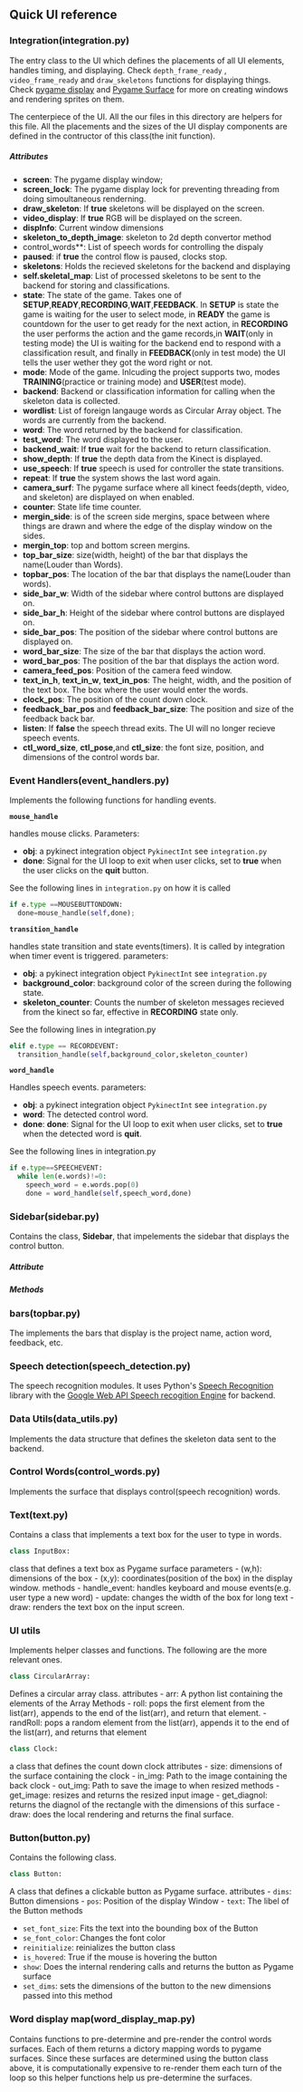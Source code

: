 ## Quick UI reference 

### Integration(integration.py)
The entry class to the UI which defines the placements of all UI elements, handles timing, and displaying. Check `depth_frame_ready` , `video_frame_ready` and `draw_skeletons` functions for displaying things. Check [pygame display](https://www.pygame.org/docs/ref/display.html) and [Pygame Surface](https://www.pygame.org/docs/ref/surface.html) for more on creating windows and rendering sprites on them. 

The centerpiece of the UI. All the our files in this directory are helpers for this file. All the placements and the sizes of the UI display components are defined in the contructor of this class(the init function).

##### Attributes 
* **screen**: The pygame display window;
* **screen_lock**: The pygame display lock for preventing threading from doing simoultaneous renderning.
* **draw_skeleton**: If **true** skeletons will be displayed on the screen. 
* **video_display**: If **true** RGB will be displayed on the screen.
* **dispInfo**: Current window dimensions
* **skeleton_to_depth_image**: skeleton to 2d depth convertor method
* control_words**: List of speech words for controlling the dispaly
* **paused**: if **true** the control flow is paused, clocks stop.
* **skeletons**: Holds the recieved skeletons for the backend and displaying 
* **self.skeletal_map**: List of processed skeletons to be sent to the backend for storing and classifications.
* **state**: The state of the game. Takes one of **SETUP**,**READY**,**RECORDING**,**WAIT**,**FEEDBACK**. In **SETUP** is state the game is waiting for the user to select mode, in **READY** the game is countdown for the user to get ready for the next action, in **RECORDING** the user performs the action and the game records,in **WAIT**(only in testing mode) the UI is waiting for the backend end to respond with a classification result, and finally in **FEEDBACK**(only in test mode) the UI tells the user wether they got the word right or not.
* **mode**: Mode of the game. Inlcuding the project supports two, modes **TRAINING**(practice or training mode) and **USER**(test mode).
* **backend**: Backend or classification information for calling when the skeleton data is collected.
* **wordlist**: List of foreign langauge words as Circular Array object. The words are currently from the backend. 
* **word**: The word returned by the backend for classification.
* **test_word**: The word displayed to the user.
* **backend_wait**: If **true** wait for the backend to return classification.
* **show_depth**: If **true** the depth data from the Kinect is displayed.
* **use_speech**: If **true** speech is used for controller the state transitions.
* **repeat**: If **true** the system shows the last word again.
* **camera_surf**: The pygame surface where all kinect feeds(depth, video, and skeleton) are displayed on when enabled.
* **counter**: State life time counter. 
* **mergin_side**: is of the screen side mergins, space between where things are drawn and where the edge of the display window on the sides.
* **mergin_top**: top and bottom screen mergins.
* **top_bar_size**: size(width, height) of the bar that displays the name(Louder than Words).
* **topbar_pos**: The location of the bar that displays the name(Louder than words).
* **side_bar_w**: Width of the sidebar where control buttons are displayed on.
* **side_bar_h**: Height of the sidebar where control buttons are displayed on.
* **side_bar_pos**: The position of the sidebar where control buttons are displayed on.
* **word_bar_size**: The size of the bar that displays the action word. 
* **word_bar_pos**: The position of the bar that displays the action word.
* **camera_feed_pos**: Position of the camera feed window. 
* **text_in_h**, **text_in_w**, **text_in_pos**: The height, width, and the position of the text box. The box where the user would enter the words.
* **clock_pos**: The position of the count down clock.
* **feedback_bar_pos** and **feedback_bar_size**: The position and size of the feedback back bar.
* **listen**: If **false** the speech thread exits. The UI will no longer recieve speech events.
* **ctl_word_size**, **ctl_pose**,and **ctl_size**: the font size, position, and dimensions of the control words bar.


### Event Handlers(event_handlers.py)
Implements the following functions for handling events.

**`mouse_handle`**

handles mouse clicks.
Parameters:
- **obj**: a pykinect integration object `PykinectInt` see `integration.py`
- **done**: Signal for the UI loop to exit when user clicks, set to **true** when the user clicks on the **quit** button.
   
See the following lines in `integration.py` on how it is called
```python 
if e.type ==MOUSEBUTTONDOWN:
  done=mouse_handle(self,done);
```

**`transition_handle`**

handles state transition and state events(timers). It is called by integration when timer event is triggered.
parameters:
- **obj**: a pykinect integration object `PykinectInt` see `integration.py`
- **background_color**: background color of the screen during the following state.
- **skeleton_counter**: Counts the number of skeleton messages recieved from the kinect so far, effective in **RECORDING** state only.

See the following lines in integration.py
```python 
elif e.type == RECORDEVENT:
  transition_handle(self,background_color,skeleton_counter)
```
**`word_handle`**

Handles speech events. 
parameters:
- **obj**: a pykinect integration object `PykinectInt` see `integration.py`
- **word**: The detected control word.
- **done**: **done**: Signal for the UI loop to exit when user clicks, set to **true** when the detected word is **quit**.

See the following lines in integration.py
```python
if e.type==SPEECHEVENT:
  while len(e.words)!=0:
    speech_word = e.words.pop(0)
    done = word_handle(self,speech_word,done)
```

### Sidebar(sidebar.py)

Contains the class, **Sidebar**, that impelements the sidebar that displays the control button. 
##### Attribute
##### Methods 


### bars(topbar.py)

The implements the bars that display is the project name, action word, feedback, etc.

### Speech detection(speech_detection.py)

The speech recognition modules. It uses Python's [Speech Recognition]() library with the [Google Web API Speech recogition Engine]() for backend.
### 

### Data Utils(data_utils.py)
Implements the data structure that defines the skeleton data sent to the backend. 

### Control Words(control_words.py)

Implements the surface that displays control(speech recognition) words.

### Text(text.py)
Contains a class that implements a text box for the user to type in words.
```python
class InputBox:
```
 class that defines a text box as Pygame surface
  parameters 
    - (w,h): dimensions of the box
    - (x,y): coordinates(position of the box) in the display window.
  methods
    - handle_event: handles keyboard and mouse events(e.g. user type a new word) 
    - update: changes the width of the box for long text 
    - draw: renders the text box on the input screen.

### UI utils 

Implements helper classes and functions. The following are the more relevant ones.
```python
class CircularArray:
```
 Defines a circular array class.
  attributes
    - arr: A python list containing the elements of the Array
  Methods
    - roll: pops the first element from the list(arr), appends to the end of the list(arr), and return that element.
    - randRoll: pops a random element from the list(arr), appends it to the end of the list(arr), and returns that element 

```python
class Clock:
```
a class that defines the count down clock
  attributes
    - size: dimensions of the surface containing the clock
    - in_img: Path to the image containing the back clock
    - out_img: Path to save the image to when resized
  methods
    - get_image: resizes and returns the resized input image
    - get_diagnol: returns the diagnol of the rectangle with the dimensions of this surface
    - draw: does the local rendering and returns the final surface.

### Button(button.py)
Contains the following class.
```python
class Button:
```
A class that defines a clickable button as Pygame surface.
  attributes 
    - `dims`: Button dimensions
    - `pos`: Position of the display Window
    - `text`: The libel of the Button
  methods
   - `set_font_size`: Fits the text into the bounding box of the Button
   - `se_font_color`: Changes the font color
   - `reinitialize`: reinializes the button class
   - `is_hovered`: True if the mouse is hovering the button
   - `show`: Does the internal rendering calls and returns the button as Pygame surface
   - `set_dims`: sets the dimensions of the button to the new dimensions passed into this  method

### Word display map(word_display_map.py)

Contains functions to pre-determine and pre-render the control words surfaces. Each of them returns a dictory mapping words to pygame surfaces. Since these surfaces are determined using the button class above, it is computationally expensive to re-render them each turn of the loop so this helper functions help us pre-determine the surfaces.
